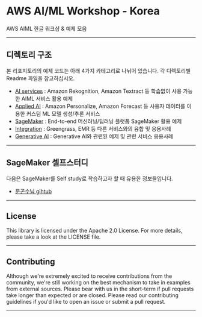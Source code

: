 # AWS AI/ML Workshop - Korea

AWS AIML 한글 워크샵 & 예제 모음 

---

## 디렉토리 구조

본 리포지토리의 예제 코드는 아래 4가지 카테고리로 나뉘어 있습니다. 각 디렉토리별 Readme 파일을 참고하십시오.

- [AI services](aiservices/Readme.md) : Amazon Rekognition, Amazon Textract 등 학습없이 사용 가능한 AIML 서비스 활용 예제
- [Applied AI](appliedai/Readme.md) : Amazon Personalize, Amazon Forecast 등 사용자 데이터를 이용한 커스텀 ML 모델 생성/추론 서비스
- [SageMaker](sagemaker/Readme.md) : End-to-end 머신러닝/딥러닝 플랫폼 SageMaker 활용 예제
- [Integration](integration/Readme.md) : Greengrass, EMR 등 다른 서비스와의 융합 및 응용사례
- [Generative AI](genai/Readme.md) : Generative AI와 관련된 예제 및 관련 서비스 응용사례
---

## SageMaker 셀프스터디

다음은 SageMaker를 Self study로 학습하고자 할 때 유용한 정보들입니다.

- [문곤수님 gihtub](https://github.com/gonsoomoon-ml/Self-Study-On-SageMaker/blob/main/README.md)

---

## License
This library is licensed under the Apache 2.0 License. For more details, please take a look at the LICENSE file.

---

## Contributing
Although we're extremely excited to receive contributions from the community, we're still working on the best mechanism to take in examples from external sources. Please bear with us in the short-term if pull requests take longer than expected or are closed. Please read our contributing guidelines if you'd like to open an issue or submit a pull request.

---